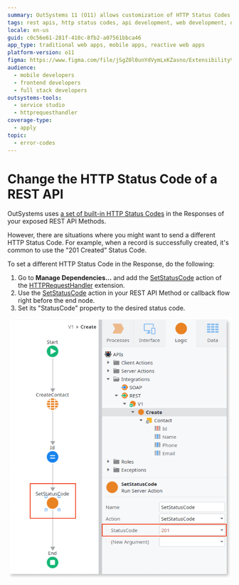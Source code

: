 ```yaml
---
summary: OutSystems 11 (O11) allows customization of HTTP Status Codes in REST API responses by using the SetStatusCode action.
tags: rest apis, http status codes, api development, web development, outsystems platform
locale: en-us
guid: c0c56e61-281f-410c-8fb2-a07561bbca46
app_type: traditional web apps, mobile apps, reactive web apps
platform-version: o11
figma: https://www.figma.com/file/jSgZ0l0unYdVymLxKZasno/Extensibility%20and%20Integration?node-id=415:26
audience:
  - mobile developers
  - frontend developers
  - full stack developers
outsystems-tools:
  - service studio
  - httprequesthandler
coverage-type:
  - apply
topic:
  - error-codes
---
```


# Change the HTTP Status Code of a REST API

OutSystems uses [a set of built-in HTTP Status Codes](<../../../ref/integration-with-systems/rest-apis/exposed-rest-api/built-in-http-status-codes.md>) in the Responses of your exposed REST API Methods.

However, there are situations where you might want to send a different HTTP Status Code. For example, when a record is successfully created, it's common to use the "201 Created" Status Code.

To set a different HTTP Status Code in the Response, do the following:

1. Go to **Manage Dependencies...** and add the [SetStatusCode](<../../../ref/apis/auto/httprequesthandler-api.final.md#SetStatusCode>) action of the [HTTPRequestHandler](<../../../ref/apis/auto/httprequesthandler-api.final.md>) extension. 
1. Use the [SetStatusCode](<../../../ref/apis/auto/httprequesthandler-api.final.md#SetStatusCode>) action in your REST API Method or callback flow right before the end node. 
1. Set its "StatusCode" property to the desired status code. 

![Screenshot showing how to set a custom HTTP Status Code in OutSystems REST API method](images/ss-rest-change-http-code.png "Setting a Custom HTTP Status Code in OutSystems")
